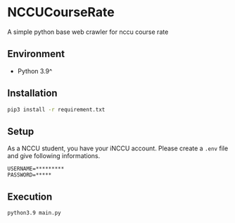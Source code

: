 # NCCUCourseRate
A simple python base web crawler for nccu course rate

## Environment
- Python 3.9^

## Installation
```sh
pip3 install -r requirement.txt
```

## Setup
As a NCCU student, you have your iNCCU account. Please create a `.env` file and give following informations.
```
USERNAME=*********
PASSWORD=*****
```

## Execution
```sh
python3.9 main.py
```